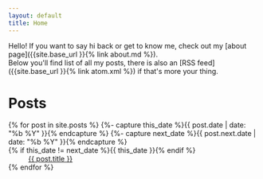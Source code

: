 ```yaml
---
layout: default
title: Home
---
```


Hello! If you want to say hi back or get to know me, check out my [about page]({{site.base_url }}{% link about.md %}).  
Below you'll find list of all my posts, there is also an [RSS feed]({{site.base_url }}{% link atom.xml %}) if that's more your thing.  

# Posts
<dl>
{% for post in site.posts  %}
{%- capture this_date %}{{ post.date | date: "%b %Y" }}{% endcapture %}
{%- capture next_date %}{{ post.next.date | date: "%b %Y" }}{% endcapture %}
  <dt>{% if this_date != next_date %}{{ this_date }}{% endif %}</dt>
  <dd><a href="{{ site.baseurl }}{{ post.url }}">{{ post.title }}</a></dd>
{% endfor %}
</dl>